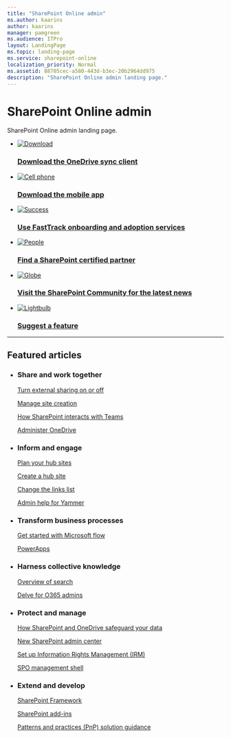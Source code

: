 ```yaml
---
title: "SharePoint Online admin"
ms.author: kaarins
author: kaarins
manager: pamgreen
ms.audience: ITPro
layout: LandingPage
ms.topic: landing-page
ms.service: sharepoint-online
localization_priority: Normal
ms.assetid: 88705cec-a580-443d-b3ec-20b2964dd975
description: "SharePoint Online admin landing page."
---
```


# SharePoint Online admin

SharePoint Online admin landing page.
  
<ul class="panelContent cardsFTitle">
    <li>
        <a href="https://onedrive.live.com/download/">
        <div class="cardSize">
            <div class="cardPadding">
                <div class="card">
                    <div class="cardImageOuter">
                        <div class="cardImage">
                            <img src="https://docs.microsoft.com/en-us/office/media/icons/download-blue.svg" alt="Download" />
                        </div>
                    </div>
                    <div class="cardText">
                        <h3>Download the OneDrive sync client</h3>
                    </div>
                </div>
            </div>
        </div>
        </a>
    </li>
    <li>
        <a href="https://products.office.com/en-us/sharepoint/mobile-app">
        <div class="cardSize">
            <div class="cardPadding">
                <div class="card">
                    <div class="cardImageOuter">
                        <div class="cardImage">
                            <img src="https://docs.microsoft.com/en-us/office/media/icons/cell-phone-generic.svg" alt="Cell phone" />
                        </div>
                    </div>
                    <div class="cardText">
                        <h3>Download the mobile app</h3>
                    </div>
                </div>
            </div>
        </div>
        </a>
    </li>
    <li>
        <a href="https://fasttrack.microsoft.com/office">
        <div class="cardSize">
            <div class="cardPadding">
                <div class="card">
                    <div class="cardImageOuter">
                        <div class="cardImage">
                            <img src="https://docs.microsoft.com/en-us/office/media/icons/success.svg" alt="Success" />
                        </div>
                    </div>
                    <div class="cardText">
                        <h3>Use FastTrack onboarding and adoption services</h3>
                    </div>
                </div>
            </div>
        </div>
        </a>
    </li>
    <li>
        <a href="https://products.office.com/en-us/sharepoint/sharepoint-partners-sharepoint-support">
        <div class="cardSize">
            <div class="cardPadding">
                <div class="card">
                    <div class="cardImageOuter">
                        <div class="cardImage">
                            <img src="https://docs.microsoft.com/en-us/office/media/icons/users-people.svg" alt="People" />
                        </div>
                    </div>
                    <div class="cardText">
                        <h3>Find a SharePoint certified partner</h3>
                    </div>
                </div>
            </div>
        </div>
        </a>
    </li>
    <li>
        <a href="https://techcommunity.microsoft.com/t5/SharePoint/ct-p/SharePoint">
        <div class="cardSize">
            <div class="cardPadding">
                <div class="card">
                    <div class="cardImageOuter">
                        <div class="cardImage">
                            <img src="https://docs.microsoft.com/en-us/office/media/icons/globe-internet.svg" alt="Globe" />
                        </div>
                    </div>
                    <div class="cardText">
                        <h3>Visit the SharePoint Community for the latest news</h3>
                    </div>
                </div>
            </div>
        </div>
        </a>
    </li>
    <li>
        <a href="https://sharepoint.uservoice.com/">
        <div class="cardSize">
            <div class="cardPadding">
                <div class="card">
                    <div class="cardImageOuter">
                        <div class="cardImage">
                            <img src="https://docs.microsoft.com/en-us/office/media/icons/lightbulb-idea-capture-blue.svg" alt="Lightbulb" />
                        </div>
                    </div>
                    <div class="cardText">
                        <h3>Suggest a feature</h3>
                    </div>
                </div>
            </div>
        </div>
        </a>
    </li>
</ul>

---

<h2>Featured articles</h2>
<ul class="panelContent cardsW">
    <li>
        <div class="cardSize">
            <div class="cardPadding">
                <div class="card">
                    <div class="cardText">
                        <h3>Share and work together</h3>
                        <p><a href="/turn-external-sharing-on-or-off">Turn external sharing on or off </a></p><p><a href="/manage-site-creation">Manage site creation </a></p><p><a href="https://docs.microsoft.com/en-us/MicrosoftTeams/sharepoint-onedrive-interact">How SharePoint interacts with Teams </a></p><p><a href="">Administer OneDrive</a></p>
                    </div>
                </div>
            </div>
        </div>
    </li>
    <li>
        <div class="cardSize">
            <div class="cardPadding">
                <div class="card">
                    <div class="cardText">
                        <h3>Inform and engage</h3>
                        <p><a href="/planning-hub-sites">Plan your hub sites</a></p><p><a href="/create-hub-site">Create a hub site</a></p><p><a href="/change-links-list-on-sharepoint-home-page">Change the links list</a></p><p><a href="https://support.office.com/article/e1464355-1f97-49ac-b2aa-dd320b179dbe">Admin help for Yammer</a></p>
                    </div>
                </div>
            </div>
        </div>
    </li>
    <li>
        <div class="cardSize">
            <div class="cardPadding">
                <div class="card">
                    <div class="cardText">
                        <h3>Transform business processes</h3>
                        <p><a href="https://docs.microsoft.com/en-us/flow/getting-started">Get started with Microsoft flow</a></p><p><a href="https://docs.microsoft.com/en-us/powerapps/">PowerApps</a></p>
                    </div>
                </div>
            </div>
        </div>
    </li>
    <li>
        <div class="cardSize">
            <div class="cardPadding">
                <div class="card">
                    <div class="cardText">
                        <h3>Harness collective knowledge</h3>
                        <p><a href="/overview-of-search">Overview of search</a></p><p><a href="/delve-for-office-365-admins">Delve for O365 admins</a></p>
                    </div>
                </div>
            </div>
        </div>
    </li>
    <li>
        <div class="cardSize">
            <div class="cardPadding">
                <div class="card">
                    <div class="cardText">
                        <h3>Protect and manage</h3>
                        <p><a href="/safeguarding-your-data">How SharePoint and OneDrive safeguard your data</a></p><p><a href="/">New SharePoint admin center</a></p><p><a href="/">Set up Information Rights Management (IRM)</a></p><p><a href="https://docs.microsoft.com/en-us/powershell/sharepoint/sharepoint-online/connect-sharepoint-online?view=sharepoint-ps">SPO management shell </a></p>
                    </div>
                </div>
            </div>
        </div>
    </li>
    <li>
        <div class="cardSize">
            <div class="cardPadding">
                <div class="card">
                    <div class="cardText">
                        <h3>Extend and develop</h3>
                        <p><a href="https://docs.microsoft.com/en-us/sharepoint/dev/spfx/sharepoint-framework-overview">SharePoint Framework</a></p><p><a href="https://docs.microsoft.com/en-us/sharepoint/dev/sp-add-ins/sharepoint-add-ins">SharePoint add-ins</a></p><p><a href="https://docs.microsoft.com/en-us/sharepoint/dev/solution-guidance/office-365-development-patterns-and-practices-solution-guidance">Patterns and practices (PnP) solution guidance</a></p>
                    </div>
                </div>
            </div>
        </div>
    </li>
</ul>  

